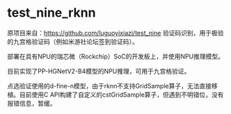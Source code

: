 # test_nine_rknn

原项目来自：https://github.com/luguoyixiazi/test_nine
验证码识别，用于极验的九宫格验证码（例如米游社论坛签到验证码）。

部署在具有NPU的瑞芯微（Rockchip）SoC的开发板上，并使用NPU推理模型。

目前实现了PP-HGNetV2-B4模型的NPU推理，可用于九宫格验证。

点选验证使用的d-fine-n模型，由于rknn不支持GridSample算子，无法直接移植。目前使用C API构建了自定义的cstGridSample算子，但遇到不明错位，没有报错信息，暂缓。
